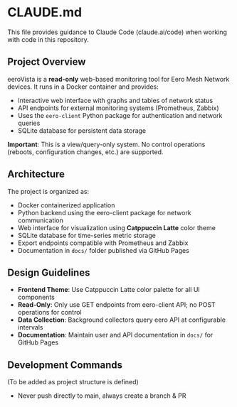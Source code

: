 # CLAUDE.md

This file provides guidance to Claude Code (claude.ai/code) when working with code in this repository.

## Project Overview

eeroVista is a **read-only** web-based monitoring tool for Eero Mesh Network devices. It runs in a Docker container and provides:
- Interactive web interface with graphs and tables of network status
- API endpoints for external monitoring systems (Prometheus, Zabbix)
- Uses the `eero-client` Python package for authentication and network queries
- SQLite database for persistent data storage

**Important**: This is a view/query-only system. No control operations (reboots, configuration changes, etc.) are supported.

## Architecture

The project is organized as:
- Docker containerized application
- Python backend using the eero-client package for network communication
- Web interface for visualization using **Catppuccin Latte** color theme
- SQLite database for time-series metric storage
- Export endpoints compatible with Prometheus and Zabbix
- Documentation in `docs/` folder published via GitHub Pages

## Design Guidelines

- **Frontend Theme**: Use Catppuccin Latte color palette for all UI components
- **Read-Only**: Only use GET endpoints from eero-client API; no POST operations for control
- **Data Collection**: Background collectors query eero API at configurable intervals
- **Documentation**: Maintain user and API documentation in `docs/` for GitHub Pages

## Development Commands

(To be added as project structure is defined)
- Never push directly to main, always create a branch & PR